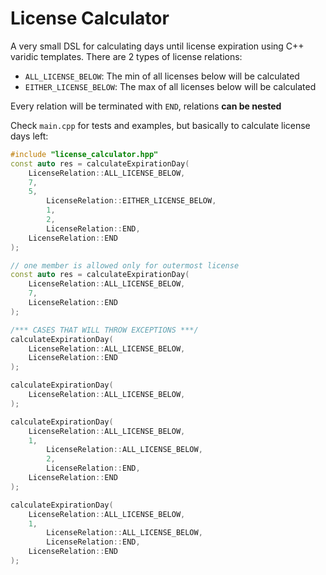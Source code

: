 # License Calculator

A very small DSL for calculating days until license expiration using C++ varidic templates. There are 2 types of license relations:

- ```ALL_LICENSE_BELOW```: The min of all licenses below will be calculated
- ```EITHER_LICENSE_BELOW```: The max of all licenses below will be calculated

Every relation will be terminated with ```END```, relations **can be nested**

Check ```main.cpp``` for tests and examples, but basically to calculate license days left:

```cpp
#include "license_calculator.hpp"
const auto res = calculateExpirationDay(
    LicenseRelation::ALL_LICENSE_BELOW,
    7,
    5,
        LicenseRelation::EITHER_LICENSE_BELOW,
        1,
        2,
        LicenseRelation::END,
    LicenseRelation::END
);

// one member is allowed only for outermost license
const auto res = calculateExpirationDay(
    LicenseRelation::ALL_LICENSE_BELOW,
    7,
    LicenseRelation::END
);

/*** CASES THAT WILL THROW EXCEPTIONS ***/
calculateExpirationDay(
    LicenseRelation::ALL_LICENSE_BELOW,
    LicenseRelation::END
);

calculateExpirationDay(
    LicenseRelation::ALL_LICENSE_BELOW,
);

calculateExpirationDay(
    LicenseRelation::ALL_LICENSE_BELOW,
    1,
        LicenseRelation::ALL_LICENSE_BELOW,
        2,
        LicenseRelation::END,
    LicenseRelation::END
);

calculateExpirationDay(
    LicenseRelation::ALL_LICENSE_BELOW,
    1,
        LicenseRelation::ALL_LICENSE_BELOW,
        LicenseRelation::END,
    LicenseRelation::END
);
```
